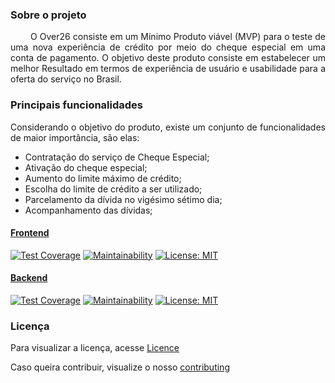 <br><br>
 
 ### Sobre o projeto

<p align="justify"> &emsp;&emsp;
  O Over26 consiste em um Mínimo Produto viável (MVP) para o teste de uma nova experiência de crédito por meio do cheque especial em uma conta de pagamento. O objetivo deste produto consiste em estabelecer um melhor Resultado em termos de experiência de usuário e usabilidade para a oferta do serviço no Brasil.
</p>

### Principais funcionalidades

<p align="justify"> 
  Considerando o objetivo do produto, existe um conjunto de funcionalidades de maior importância, são elas:
  
  * Contratação do serviço de Cheque Especial;
  * Ativação do cheque especial;
  * Aumento do limite máximo de crédito;
  * Escolha do limite de crédito a ser utilizado; 
  * Parcelamento da dívida no vigésimo sétimo dia; 
  * Acompanhamento das dívidas;
</p>

#### [Frontend](https://github.com/fga-eps-mds/2019.2-Over26)

[![Test Coverage](https://api.codeclimate.com/v1/badges/c851dcabaf95d246afd4/test_coverage)](https://codeclimate.com/github/fga-eps-mds/2019.2-Grupo2/test_coverage)  [![Maintainability](https://api.codeclimate.com/v1/badges/c851dcabaf95d246afd4/maintainability)](https://codeclimate.com/github/fga-eps-mds/2019.2-Grupo2/maintainability) [![License: MIT](https://img.shields.io/badge/License-MIT-yellow.svg)](https://opensource.org/licenses/MIT)

#### [Backend](https://github.com/fga-eps-mds/2019.2-Over26-Backend)

[![Test Coverage](https://api.codeclimate.com/v1/badges/28f335f2929225013dde/test_coverage)](https://codeclimate.com/github/fga-eps-mds/2019.2-Over26-Backend/test_coverage) [![Maintainability](https://api.codeclimate.com/v1/badges/c851dcabaf95d246afd4/maintainability)](https://codeclimate.com/github/fga-eps-mds/2019.2-Grupo2-Backend/maintainability) [![License: MIT](https://img.shields.io/badge/License-MIT-yellow.svg)](https://opensource.org/licenses/MIT)

### Licença

Para visualizar a licença, acesse [Licence](https://github.com/fga-eps-mds/2019.2-Grupo2/blob/master/LICENSE)

Caso queira contribuir, visualize o nosso [contributing](https://github.com/fga-eps-mds/2019.2-Over26/blob/master/.github/CONTRIBUTING.md)
